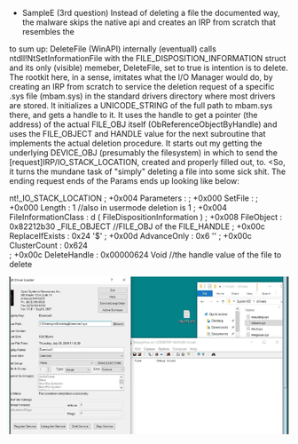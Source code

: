 
* SampleE (3rd question)
Instead of deleting a file the documented way, the malware skips the native api
and creates an IRP from scratch that resembles the 

to sum up: DeleteFile (WinAPI) internally (eventuall) calls ntdll!NtSetInformationFile with the
FILE_DISPOSITION_INFORMATION struct and its only (visible) memeber, DeleteFile,
set to true is intention is to delete.   The rootkit here, in a sense, imitates what 
the I/O Manager would do, by creating an IRP from scratch to service the deletion request of a specific .sys file (mbam.sys) in the standard drivers directory where most drivers are stored.  It initializes a UNICODE_STRING of the full path to mbam.sys there, and gets a handle to it.  It uses the handle to get a pointer (the address) of the actual FILE_OBJ itself (ObReferenceObjectByHandle)  and uses the FILE_OBJECT and HANDLE value for the next subroutine that implements the actual deletion procedure.  It starts out my getting the underlying DEVICE_OBJ (presumably the filesystem) in which to send the [request]IRP/IO_STACK_LOCATION, created and properly filled out, to.  <So, it turns the mundane task of "simply" deleting a file into some sick shit.
The ending request ends of the Params ends up looking like below: 
 
 nt!_IO_STACK_LOCATION
;    +0x004 Parameters          :
;       +0x000 SetFile             :
;          +0x000 Length              : 1 //also in usermode deletion is 1
;          +0x004 FileInformationClass : d ( FileDispositionInformation )
;          +0x008 FileObject          : 0x82212b30 _FILE_OBJECT  //FILE_OBJ of the FILE_HANDLE
;          +0x00c ReplaceIfExists     : 0x24 '$'
;          +0x00d AdvanceOnly         : 0x6 ''
;          +0x00c ClusterCount        : 0x624   
;          +0x00c DeleteHandle        : 0x00000624 Void //the handle value of the file to delete



![Alt Text](irpdelete.gif)
